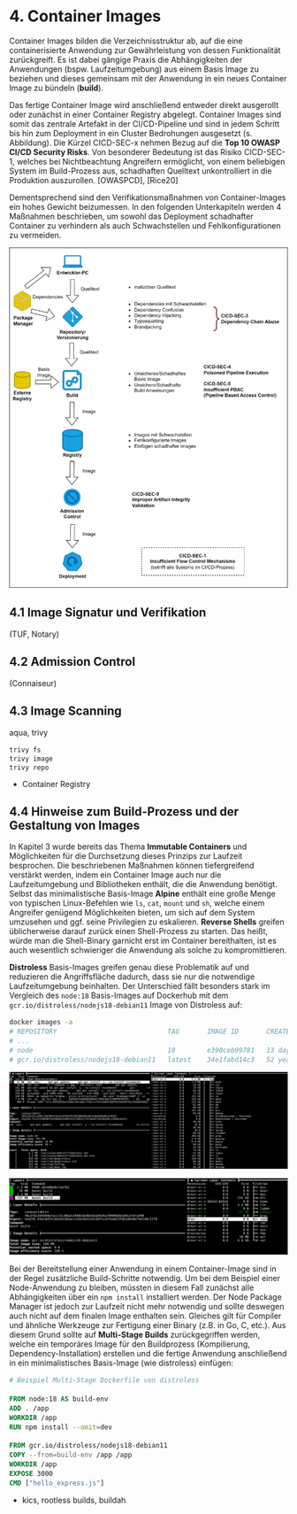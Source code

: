 # 4. Container Images

Container Images bilden die Verzeichnisstruktur ab, auf die eine containerisierte Anwendung zur Gewährleistung von dessen Funktionalität zurückgreift. Es ist dabei gängige Praxis die Abhängigkeiten der Anwendungen (bspw. Laufzeitumgebung) aus einem Basis Image zu beziehen und dieses gemeinsam mit der Anwendung in ein neues Container Image zu bündeln (**build**). 

Das fertige Container Image wird anschließend entweder direkt ausgerollt oder zunächst in einer Container Registry abgelegt. Container Images sind somit das zentrale Artefakt in der CI/CD-Pipeline und sind in jedem Schritt bis hin zum Deployment in ein Cluster Bedrohungen ausgesetzt (s. Abbildung). Die Kürzel CICD-SEC-x nehmen Bezug auf die **Top 10 OWASP CI/CD Security Risks**. Von besonderer Bedeutung ist das Risiko CICD-SEC-1, welches bei Nichtbeachtung Angreifern ermöglicht, von einem beliebigen System im Build-Prozess aus, schadhaften Quelltext unkontrolliert in die Produktion auszurollen. [OWASPCD], [Rice20]

Dementsprechend sind den Verifikationsmaßnahmen von Container-Images ein hohes Gewicht beizumessen. In den folgenden Unterkapiteln werden 4 Maßnahmen beschrieben, um sowohl das Deployment schadhafter Container zu verhindern als auch Schwachstellen und Fehlkonfigurationen zu vermeiden.

![Abbildung: Container Images in CI/CD](Doc/Images/Container_CICD.png)


## 4.1 Image Signatur und Verifikation

(TUF, Notary)

## 4.2 Admission Control

(Connaiseur)

## 4.3 Image Scanning

aqua, trivy

```
trivy fs
trivy image
trivy repo
```

- Container Registry

## 4.4 Hinweise zum Build-Prozess und der Gestaltung von Images

In Kapitel 3 wurde bereits das Thema **Immutable Containers** und Möglichkeiten für die Durchsetzung dieses Prinzips zur Laufzeit besprochen. Die beschriebenen Maßnahmen können tiefergreifend verstärkt werden, indem ein Container Image auch nur die Laufzeitumgebung und Bibliotheken enthält, die die Anwendung benötigt. Selbst das minimalistische Basis-Image **Alpine** enthält eine große Menge von typischen Linux-Befehlen wie ``ls``, ``cat``, ``mount`` und ``sh``, welche einem Angreifer genügend Möglichkeiten bieten, um sich auf dem System umzusehen und ggf. seine Privilegien zu eskalieren. **Reverse Shells** greifen üblicherweise darauf zurück einen Shell-Prozess zu starten. Das heißt, würde man die Shell-Binary garnicht erst im Container bereithalten, ist es auch wesentlich schwieriger die Anwendung als solche zu kompromittieren.

**Distroless** Basis-Images greifen genau diese Problematik auf und reduzieren die Angriffsfläche dadurch, dass sie nur die notwendige Laufzeitumgebung beinhalten. Der Unterschied fällt besonders stark im Vergleich des ``node:18`` Basis-Images auf Dockerhub mit dem ``gcr.io/distroless/nodejs18-debian11`` Image von Distroless auf:

``` bash
docker images -a
# REPOSITORY                            TAG       IMAGE ID       CREATED          SIZE
# ...
# node                                  18        e390ceb99781   13 days ago      991MB
# gcr.io/distroless/nodejs18-debian11   latest    34e1fabd14c3   52 years ago     160MB
```

![Abbildung 2: Layer Inhalt Node Basis-Image (``dive node:18``)](Doc/Images/dive_node.PNG)

![Abbildung 3: Layer Inhalt Distroless Node Basis-Image](Doc/Images/dive_distroless.PNG)

Bei der Bereitstellung einer Anwendung in einem Container-Image sind in der Regel zusätzliche Build-Schritte notwendig. Um bei dem Beispiel einer Node-Anwendung zu bleiben, müssten in diesem Fall zunächst alle Abhängigkeiten über ein ``npm install`` installiert werden. Der Node Package Manager ist jedoch zur Laufzeit nicht mehr notwendig und sollte deswegen auch nicht auf dem finalen Image enthalten sein. Gleiches gilt für Compiler und ähnliche Werkzeuge zur Fertigung einer Binary (z.B. in Go, C, etc.). Aus diesem Grund sollte auf **Multi-Stage Builds** zurückgegriffen werden, welche ein temporäres Image für den Buildprozess (Kompilierung, Dependency-Installation) erstellen und die fertige Anwendung anschließend in ein minimalistisches Basis-Image (wie distroless) einfügen:

```Dockerfile
# Beispiel Multi-Stage Dockerfile von distroless

FROM node:18 AS build-env
ADD . /app
WORKDIR /app
RUN npm install --omit=dev

FROM gcr.io/distroless/nodejs18-debian11
COPY --from=build-env /app /app
WORKDIR /app
EXPOSE 3000
CMD ["hello_express.js"]
```


- kics, rootless builds, buildah
